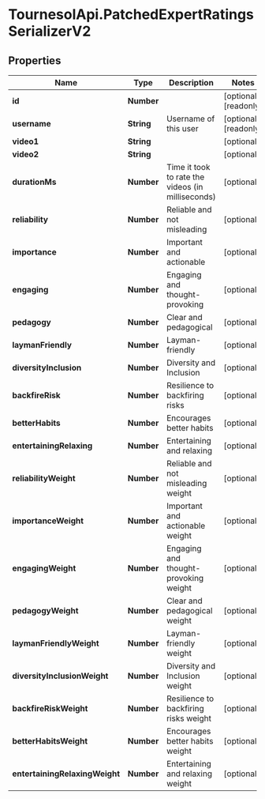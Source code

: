 # TournesolApi.PatchedExpertRatingsSerializerV2

## Properties

Name | Type | Description | Notes
------------ | ------------- | ------------- | -------------
**id** | **Number** |  | [optional] [readonly] 
**username** | **String** | Username of this user | [optional] [readonly] 
**video1** | **String** |  | [optional] 
**video2** | **String** |  | [optional] 
**durationMs** | **Number** | Time it took to rate the videos (in milliseconds) | [optional] 
**reliability** | **Number** | Reliable and not misleading | [optional] 
**importance** | **Number** | Important and actionable | [optional] 
**engaging** | **Number** | Engaging and thought-provoking | [optional] 
**pedagogy** | **Number** | Clear and pedagogical | [optional] 
**laymanFriendly** | **Number** | Layman-friendly | [optional] 
**diversityInclusion** | **Number** | Diversity and Inclusion | [optional] 
**backfireRisk** | **Number** | Resilience to backfiring risks | [optional] 
**betterHabits** | **Number** | Encourages better habits | [optional] 
**entertainingRelaxing** | **Number** | Entertaining and relaxing | [optional] 
**reliabilityWeight** | **Number** | Reliable and not misleading weight | [optional] 
**importanceWeight** | **Number** | Important and actionable weight | [optional] 
**engagingWeight** | **Number** | Engaging and thought-provoking weight | [optional] 
**pedagogyWeight** | **Number** | Clear and pedagogical weight | [optional] 
**laymanFriendlyWeight** | **Number** | Layman-friendly weight | [optional] 
**diversityInclusionWeight** | **Number** | Diversity and Inclusion weight | [optional] 
**backfireRiskWeight** | **Number** | Resilience to backfiring risks weight | [optional] 
**betterHabitsWeight** | **Number** | Encourages better habits weight | [optional] 
**entertainingRelaxingWeight** | **Number** | Entertaining and relaxing weight | [optional] 


